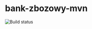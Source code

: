 # bank-zbozowy-mvn
![Build status](https://travis-ci.com/szymon8576/bank-zbozowy-mvn.svg?branch=main)
